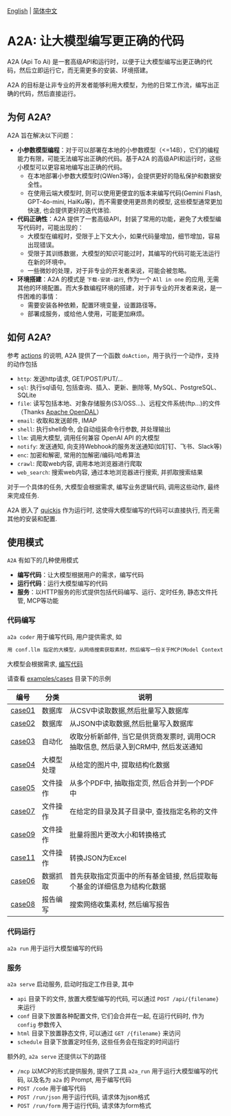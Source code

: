 [English](README.md) | [简体中文](README.cn.md)

# A2A: 让大模型编写更正确的代码

A2A (Api To Ai) 是一套高级API和运行时，以便于让大模型编写出更正确的代码，然后立即运行它，而无需更多的安装、环境搭建。

A2A 的目标是让非专业的开发者能够利用大模型，为他的日常工作流，编写出正确的代码，然后直接运行。

## 为何 A2A?

A2A 旨在解决以下问题：

- **小参数模型编程**：对于可以部署在本地的小参数模型（<=14B），它们的编程能力有限，可能无法编写出正确的代码。基于A2A 的高级API和运行时，这些小模型可以更容易地编写出正确的代码。
  - 在本地部署小参数大模型时(QWen3等)，会提供更好的隐私保护和数据安全性。
  - 在使用云端大模型时, 则可以使用更便宜的版本来编写代码(Gemini Flash, GPT-4o-mini, HaiKu等)，而不需要使用更昂贵的模型, 这些模型通常更加快速, 也会提供更好的迭代体验.
- **代码正确性**：A2A 提供了一套高级API，封装了常用的功能，避免了大模型编写代码时，可能出现的：
  - 大模型在编程时，受限于上下文大小，如果代码量增加，细节增加，容易出现错误。
  - 受限于其训练数据，大模型的知识可能过时，其编写的代码可能无法运行在新的环境中。
  - 一些微妙的处理，对于非专业的开发者来说，可能会被忽略。
- **环境搭建**：A2A 的模式是 `下载-安装-运行`, 作为一个 `All in one` 的应用, 无需其他的环境配置。而大多数编程环境的搭建，对于非专业的开发者来说，是一件困难的事情：
  - 需要安装各种依赖，配置环境变量，设置路径等。
  - 部署成服务，或给他人使用，可能更加麻烦。

## 如何 A2A?

参考 [actions](bindings/nodejs/action.ts) 的说明, A2A 提供了一个函数 `doAction`，用于执行一个动作，支持的动作包括

- `http`: 发送http请求, GET/POST/PUT/...
- `sql`: 执行sql语句, 包括查询、插入、更新、删除等, MySQL、PostgreSQL、SQLite
- `file`: 读写包括本地、对象存储服务(S3/OSS...)、远程文件系统(ftp...)的文件（Thanks [Apache OpenDAL](https://github.com/apache/opendal)）
- `email`: 收取和发送邮件, IMAP
- `shell`: 执行shell命令, 会自动组装命令行参数, 并处理输出
- `llm`: 调用大模型, 调用任何兼容 OpenAI API 的大模型
- `notify`: 发送通知, 向支持Webhook的服务发送通知(如钉钉、飞书、Slack等)
- `enc`: 加密和解密, 常用的加解密/编码/哈希算法
- `crawl`: 爬取web内容, 调用本地浏览器进行爬取
- `web_search`: 搜索web内容, 通过本地浏览器进行搜索, 并抓取搜索结果

对于一个具体的任务, 大模型会根据需求, 编写业务逻辑代码, 调用这些动作, 最终来完成任务. 

A2A 嵌入了 [quickjs](https://bellard.org/quickjs/) 作为运行时, 这使得大模型编写的代码可以直接执行, 而无需其他的安装和配置.

## 使用模式

`A2A` 有如下的几种使用模式

- **编写代码**：让大模型根据用户的需求，编写代码
- **运行代码**：运行大模型编写的代码
- **服务**：以HTTP服务的形式提供包括代码编写、运行、定时任务, 静态文件托管, MCP等功能

### 代码编写

`a2a coder` 用于编写代码, 用户提供需求, 如
```markdown
用 conf.llm 指定的大模型，从网络搜索获取素材，然后编写一份关于MCP(Model Context Protocol)在大模型领域使用情况的的研究报告，保存结果为 mcp.md
```

大模型会根据需求, [编写代码](examples/cases/case10/case10.vertex-ai.gemini-2.5-flash-preview-04-17.js)

请查看 [examples/cases](examples/cases) 目录下的示例

|编号|分类|说明|
|---|---|---|
|[case01](examples/cases/case01/case01.cn.md)|数据库|从CSV中读取数据,然后批量写入数据库|
|[case02](examples/cases/case02/case02.md)|数据库|从JSON中读取数据,然后批量写入数据库|
|[case03](examples/cases/case03/case03.cn.md)|自动化|收取分析新邮件, 当它是供货商发票时, 调用OCR抽取信息, 然后录入到CRM中, 然后发送通知|
|[case04](examples/cases/case04/case04.md)|大模型处理|从给定的图片中, 提取结构化数据|
|[case05](examples/cases/case05/case05.cn.md)|文件操作|从多个PDF中, 抽取指定页, 然后合并到一个PDF中|
|[case07](examples/cases/case07/case07.md)|文件操作|在给定的目录及其子目录中, 查找指定名称的文件|
|[case09](examples/cases/case09/case09.cn.md)|文件操作|批量将图片更改大小和转换格式|
|[case11](examples/cases/case11/case11.md)|文件操作|转换JSON为Excel|
|[case06](examples/cases/case06/case06.cn.md)|数据抓取|首先获取指定页面中的所有基金链接, 然后提取每个基金的详细信息为结构化数据|
|[case08](examples/cases/case08/case08.md)|报告编写|搜索网络收集素材, 然后编写报告|

### 代码运行

`a2a run` 用于运行大模型编写的代码

### 服务

`a2a serve` 启动服务, 启动时指定工作目录, 其中

- `api` 目录下的文件, 放置大模型编写的代码, 可以通过 `POST /api/{filename}` 来运行
- `conf` 目录下放置各种配置文件, 它们会合并在一起, 在运行代码时, 作为 `config` 参数传入
- `html` 目录下放置静态文件, 可以通过 `GET /{filename}` 来访问
- `schedule` 目录下放置定时任务, 这些任务会在指定的时间运行

额外的, `a2a serve` 还提供以下的路径

- `/mcp` 以MCP的形式提供服务, 提供了工具 `a2a_run` 用于运行大模型编写的代码, 以及名为 `a2a` 的 Prompt, 用于编写代码
- `POST /code` 用于编写代码
- `POST /run/json` 用于运行代码, 请求体为json格式
- `POST /run/form` 用于运行代码, 请求体为form格式